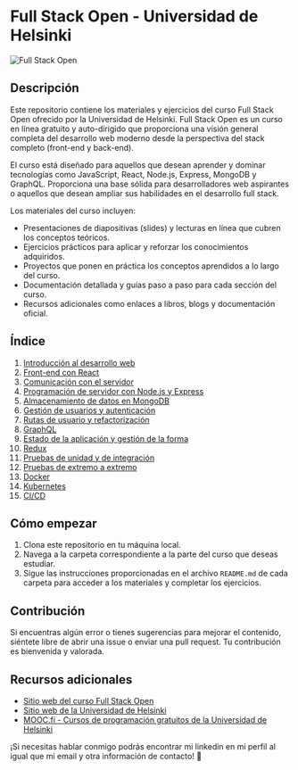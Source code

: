 # Full Stack Open - Universidad de Helsinki

![Full Stack Open](https://tukuz.com/wp-content/uploads/2020/05/university-of-helsinki-logo-vector.png)


## Descripción

Este repositorio contiene los materiales y ejercicios del curso Full Stack Open ofrecido por la Universidad de Helsinki. Full Stack Open es un curso en línea gratuito y auto-dirigido que proporciona una visión general completa del desarrollo web moderno desde la perspectiva del stack completo (front-end y back-end).

El curso está diseñado para aquellos que desean aprender y dominar tecnologías como JavaScript, React, Node.js, Express, MongoDB y GraphQL. Proporciona una base sólida para desarrolladores web aspirantes o aquellos que desean ampliar sus habilidades en el desarrollo full stack.

Los materiales del curso incluyen:

- Presentaciones de diapositivas (slides) y lecturas en línea que cubren los conceptos teóricos.
- Ejercicios prácticos para aplicar y reforzar los conocimientos adquiridos.
- Proyectos que ponen en práctica los conceptos aprendidos a lo largo del curso.
- Documentación detallada y guías paso a paso para cada sección del curso.
- Recursos adicionales como enlaces a libros, blogs y documentación oficial.

## Índice

1. [Introducción al desarrollo web](./part0)
2. [Front-end con React](./part1)
3. [Comunicación con el servidor](./part2)
4. [Programación de servidor con Node.js y Express](./part3)
5. [Almacenamiento de datos en MongoDB](./part4)
6. [Gestión de usuarios y autenticación](./part5)
7. [Rutas de usuario y refactorización](./part6)
8. [GraphQL](./part7)
9. [Estado de la aplicación y gestión de la forma](./part8)
10. [Redux](./part9)
11. [Pruebas de unidad y de integración](./part10)
12. [Pruebas de extremo a extremo](./part11)
13. [Docker](./part12)
14. [Kubernetes](./part13)
15. [CI/CD](./part14)

## Cómo empezar

1. Clona este repositorio en tu máquina local.
2. Navega a la carpeta correspondiente a la parte del curso que deseas estudiar.
3. Sigue las instrucciones proporcionadas en el archivo `README.md` de cada carpeta para acceder a los materiales y completar los ejercicios.

## Contribución

Si encuentras algún error o tienes sugerencias para mejorar el contenido, siéntete libre de abrir una issue o enviar una pull request. Tu contribución es bienvenida y valorada.

## Recursos adicionales

- [Sitio web del curso Full Stack Open](https://fullstackopen.com)
- [Sitio web de la Universidad de Helsinki](https://www.helsinki.fi/en)
- [MOOC.fi - Cursos de programación gratuitos de la Universidad de Helsinki](https://www.mooc.fi)

¡Si necesitas hablar conmigo podrás encontrar mi linkedin en mi perfil al igual que mi email y otra información de contacto! 🚀
